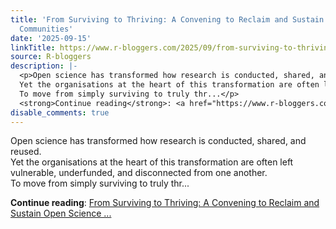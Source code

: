 ```yaml
---
title: 'From Surviving to Thriving: A Convening to Reclaim and Sustain Open Science
  Communities'
date: '2025-09-15'
linkTitle: https://www.r-bloggers.com/2025/09/from-surviving-to-thriving-a-convening-to-reclaim-and-sustain-open-science-communities/
source: R-bloggers
description: |-
  <p>Open science has transformed how research is conducted, shared, and reused.<br />
  Yet the organisations at the heart of this transformation are often left vulnerable, underfunded, and disconnected from one another.<br />
  To move from simply surviving to truly thr...</p>
  <strong>Continue reading</strong>: <a href="https://www.r-bloggers.com/2025/09/from-surviving-to-thriving-a-convening-to-reclaim-and-sustain-open-science-communities/">From Surviving to Thriving: A Convening to Reclaim and Sustain Open Science ...
disable_comments: true
---
```

<p>Open science has transformed how research is conducted, shared, and reused.<br />
Yet the organisations at the heart of this transformation are often left vulnerable, underfunded, and disconnected from one another.<br />
To move from simply surviving to truly thr...</p>
<strong>Continue reading</strong>: <a href="https://www.r-bloggers.com/2025/09/from-surviving-to-thriving-a-convening-to-reclaim-and-sustain-open-science-communities/">From Surviving to Thriving: A Convening to Reclaim and Sustain Open Science ...